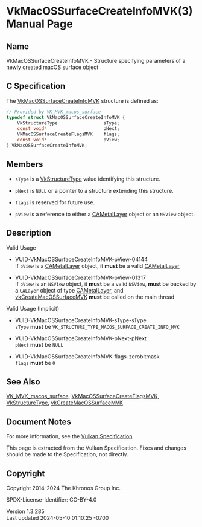 # VkMacOSSurfaceCreateInfoMVK(3) Manual Page

## Name

VkMacOSSurfaceCreateInfoMVK - Structure specifying parameters of a newly
created macOS surface object



## <a href="#_c_specification" class="anchor"></a>C Specification

The [VkMacOSSurfaceCreateInfoMVK](https://registry.khronos.org/vulkan/specs/1.3-extensions/man/html/VkMacOSSurfaceCreateInfoMVK.html)
structure is defined as:

``` c
// Provided by VK_MVK_macos_surface
typedef struct VkMacOSSurfaceCreateInfoMVK {
    VkStructureType                 sType;
    const void*                     pNext;
    VkMacOSSurfaceCreateFlagsMVK    flags;
    const void*                     pView;
} VkMacOSSurfaceCreateInfoMVK;
```

## <a href="#_members" class="anchor"></a>Members

- `sType` is a [VkStructureType](https://registry.khronos.org/vulkan/specs/1.3-extensions/man/html/VkStructureType.html) value identifying
  this structure.

- `pNext` is `NULL` or a pointer to a structure extending this
  structure.

- `flags` is reserved for future use.

- `pView` is a reference to either a [CAMetalLayer](https://registry.khronos.org/vulkan/specs/1.3-extensions/man/html/CAMetalLayer.html)
  object or an `NSView` object.

## <a href="#_description" class="anchor"></a>Description

Valid Usage

- <a href="#VUID-VkMacOSSurfaceCreateInfoMVK-pView-04144"
  id="VUID-VkMacOSSurfaceCreateInfoMVK-pView-04144"></a>
  VUID-VkMacOSSurfaceCreateInfoMVK-pView-04144  
  If `pView` is a [CAMetalLayer](https://registry.khronos.org/vulkan/specs/1.3-extensions/man/html/CAMetalLayer.html) object, it **must**
  be a valid [CAMetalLayer](https://registry.khronos.org/vulkan/specs/1.3-extensions/man/html/CAMetalLayer.html)

- <a href="#VUID-VkMacOSSurfaceCreateInfoMVK-pView-01317"
  id="VUID-VkMacOSSurfaceCreateInfoMVK-pView-01317"></a>
  VUID-VkMacOSSurfaceCreateInfoMVK-pView-01317  
  If `pView` is an `NSView` object, it **must** be a valid `NSView`,
  **must** be backed by a `CALayer` object of type
  [CAMetalLayer](https://registry.khronos.org/vulkan/specs/1.3-extensions/man/html/CAMetalLayer.html), and
  [vkCreateMacOSSurfaceMVK](https://registry.khronos.org/vulkan/specs/1.3-extensions/man/html/vkCreateMacOSSurfaceMVK.html) **must** be
  called on the main thread

Valid Usage (Implicit)

- <a href="#VUID-VkMacOSSurfaceCreateInfoMVK-sType-sType"
  id="VUID-VkMacOSSurfaceCreateInfoMVK-sType-sType"></a>
  VUID-VkMacOSSurfaceCreateInfoMVK-sType-sType  
  `sType` **must** be `VK_STRUCTURE_TYPE_MACOS_SURFACE_CREATE_INFO_MVK`

- <a href="#VUID-VkMacOSSurfaceCreateInfoMVK-pNext-pNext"
  id="VUID-VkMacOSSurfaceCreateInfoMVK-pNext-pNext"></a>
  VUID-VkMacOSSurfaceCreateInfoMVK-pNext-pNext  
  `pNext` **must** be `NULL`

- <a href="#VUID-VkMacOSSurfaceCreateInfoMVK-flags-zerobitmask"
  id="VUID-VkMacOSSurfaceCreateInfoMVK-flags-zerobitmask"></a>
  VUID-VkMacOSSurfaceCreateInfoMVK-flags-zerobitmask  
  `flags` **must** be `0`

## <a href="#_see_also" class="anchor"></a>See Also

[VK_MVK_macos_surface](https://registry.khronos.org/vulkan/specs/1.3-extensions/man/html/VK_MVK_macos_surface.html),
[VkMacOSSurfaceCreateFlagsMVK](https://registry.khronos.org/vulkan/specs/1.3-extensions/man/html/VkMacOSSurfaceCreateFlagsMVK.html),
[VkStructureType](https://registry.khronos.org/vulkan/specs/1.3-extensions/man/html/VkStructureType.html),
[vkCreateMacOSSurfaceMVK](https://registry.khronos.org/vulkan/specs/1.3-extensions/man/html/vkCreateMacOSSurfaceMVK.html)

## <a href="#_document_notes" class="anchor"></a>Document Notes

For more information, see the <a
href="https://registry.khronos.org/vulkan/specs/1.3-extensions/html/vkspec.html#VkMacOSSurfaceCreateInfoMVK"
target="_blank" rel="noopener">Vulkan Specification</a>

This page is extracted from the Vulkan Specification. Fixes and changes
should be made to the Specification, not directly.

## <a href="#_copyright" class="anchor"></a>Copyright

Copyright 2014-2024 The Khronos Group Inc.

SPDX-License-Identifier: CC-BY-4.0

Version 1.3.285  
Last updated 2024-05-10 01:10:25 -0700

